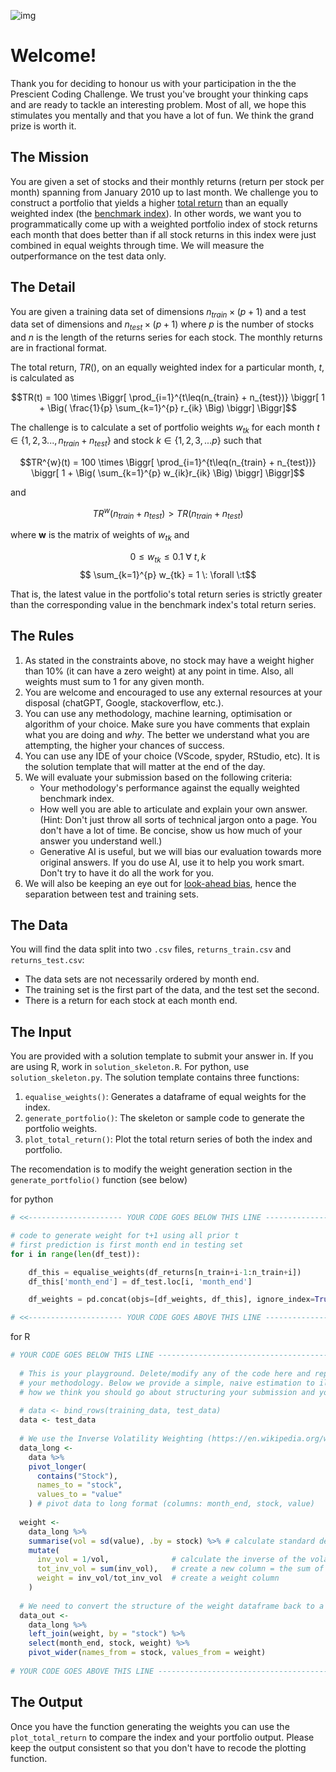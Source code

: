 ![img](prescient-logo-reversed-new.png)

# Welcome!

Thank you for deciding to honour us with your participation in the the Prescient Coding Challenge. We trust you've brought your thinking caps and are ready to tackle an interesting problem. Most of all, we hope this stimulates you mentally and that you have a lot of fun. We think the grand prize is worth it.

## The Mission

You are given a set of stocks and their monthly returns (return per stock per month) spanning from January 2010 up to last month. We challenge you to construct a portfolio that yields a higher [total return](https://www.investopedia.com/terms/t/totalreturn.asp) than an equally weighted index (the [benchmark index](https://www.investopedia.com/terms/b/benchmark.asp)). In other words, we want you to programmatically come up with a weighted portfolio index of stock returns each month that does better than if all stock returns in this index were just combined in equal weights through time. We will measure the outperformance on the test data only. 

## The Detail

You are given a training data set of dimensions $n_{train} \times (p + 1)$ and a test data set of dimensions and $n_{test} \times (p + 1)$ where $p$ is the number of stocks and $n$ is the length of the returns series for each stock. The monthly returns are in fractional format. 

The total return, $TR()$, on an equally weighted index for a particular month, $t$, is calculated as

$$TR(t) = 100 \times \Biggr[ \prod_{i=1}^{t\leq(n_{train} + n_{test})}  \biggr[ 1 + \Big( \frac{1}{p} \sum_{k=1}^{p} r_{ik} \Big) \biggr] \Biggr]$$

The challenge is to calculate a set of portfolio weights $w_{tk}$ for each month $t \in \{1,2,3..., n_{train} + n_{test}\}$ and stock $k \in \{1,2,3,...p\}$ such that

$$TR^{w}(t) = 100 \times \Biggr[ \prod_{i=1}^{t\leq(n_{train} + n_{test})}  \biggr[ 1 + \Big( \sum_{k=1}^{p} w_{ik}r_{ik} \Big) \biggr] \Biggr]$$

and

$$TR^{w}(n_{train} + n_{test}) \gt TR(n_{train} + n_{test})$$

where $\boldsymbol{w}$ is the matrix of weights of $w_{tk}$ and 

$$0 \leq w_{tk} \le 0.1 \: \forall \:t,k$$
$$ \sum_{k=1}^{p} w_{tk} = 1 \: \forall \:t$$

That is, the latest value in the portfolio's total return series is strictly greater than the corresponding value in the benchmark index's total return series.

## The Rules

1. As stated in the constraints above, no stock may have a weight higher than 10% (it can have a zero weight) at any point in time. Also, all weights must sum to 1 for any given month.
2. You are welcome and encouraged to use any external resources at your disposal (chatGPT, Google, stackoverflow, etc.).
3. You can use any methodology, machine learning, optimisation or algorithm of your choice. Make sure you have comments that explain what you are doing and *why*. The better we understand what you are attempting, the higher your chances of success.
4. You can use any IDE of your choice (VScode, spyder, RStudio, etc). It is the solution template that will matter at the end of the day.
5. We will evaluate your submission based on the following criteria:
   - Your methodology's performance against the equally weighted benchmark index.
   - How well you are able to articulate and explain your own answer. (Hint: Don't just throw all sorts of technical jargon onto a page. You don't have a lot of time. Be concise, show us how much of your answer you understand well.)
   - Generative AI is useful, but we will bias our evaluation towards more original answers. If you do use AI, use it to help you work smart. Don't try to have it do all the work for you.
6. We will also be keeping an eye out for [look-ahead bias](https://www.investopedia.com/terms/l/lookaheadbias.asp), hence the separation between test and training sets.

## The Data

You will find the data split into two `.csv` files, `returns_train.csv` and `returns_test.csv`:

- The data sets are not necessarily ordered by month end.
- The training set is the first part of the data, and the test set the second.
- There is a return for each stock at each month end.

## The Input

You are provided with a solution template to submit your answer in. If you are using R, work in `solution_skeleton.R`. For python, use `solution_skeleton.py`. The solution template contains three functions:

1. `equalise_weights()`: Generates a dataframe of equal weights for the index. 
2. `generate_portfolio()`: The skeleton or sample code to generate the portfolio weights.
3. `plot_total_return()`: Plot the total return series of both the index and portfolio.

The recomendation is to modify the weight generation section in the `generate_portfolio()` function (see below)

for python

```python
# <<--------------------- YOUR CODE GOES BELOW THIS LINE --------------------->>

# code to generate weight for t+1 using all prior t
# first prediction is first month end in testing set
for i in range(len(df_test)):

    df_this = equalise_weights(df_returns[n_train+i-1:n_train+i])
    df_this['month_end'] = df_test.loc[i, 'month_end']

    df_weights = pd.concat(objs=[df_weights, df_this], ignore_index=True)

# <<--------------------- YOUR CODE GOES ABOVE THIS LINE --------------------->>
```
for R

```r
# YOUR CODE GOES BELOW THIS LINE ------------------------------------------
  
  # This is your playground. Delete/modify any of the code here and replace with 
  # your methodology. Below we provide a simple, naive estimation to illustrate 
  # how we think you should go about structuring your submission and your comments:
  
  # data <- bind_rows(training_data, test_data)
  data <- test_data
  
  # We use the Inverse Volatility Weighting (https://en.wikipedia.org/wiki/Inverse-variance_weighting) strategy as our approach.
  data_long <- 
    data %>% 
    pivot_longer(
      contains("Stock"), 
      names_to = "stock", 
      values_to = "value"
    ) # pivot data to long format (columns: month_end, stock, value)
  
  weight <- 
    data_long %>% 
    summarise(vol = sd(value), .by = stock) %>% # calculate standard deviation (volatility) for each stocks' returns
    mutate(
      inv_vol = 1/vol,              # calculate the inverse of the volatility                          
      tot_inv_vol = sum(inv_vol),   # create a new column = the sum of the volatilities
      weight = inv_vol/tot_inv_vol  # create a weight column
    )
  
  # We need to convert the structure of the weight dataframe back to a wide format with dates
  data_out <- 
    data_long %>% 
    left_join(weight, by = "stock") %>% 
    select(month_end, stock, weight) %>% 
    pivot_wider(names_from = stock, values_from = weight)
    
# YOUR CODE GOES ABOVE THIS LINE ------------------------------------------
```

## The Output

Once you have the function generating the weights you can use the `plot_total_return` to compare the index and your portfolio output. Please keep the output consistent so that you don't have to recode the plotting function.

